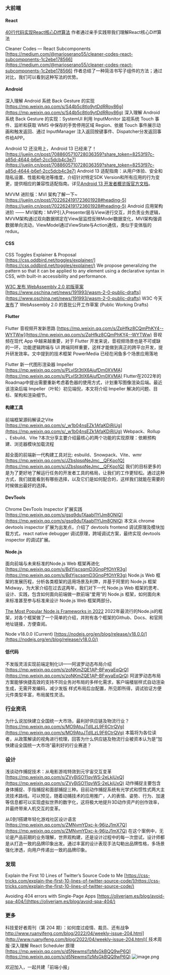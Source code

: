 ### 大前端
#### React
[40行代码实现React核心Diff算法](https://mp.weixin.qq.com/s/wlb_CtUsoiDIZwqHV0Mm_w)
作者通过亲手实践带我们理解React核心Diff算法

Cleaner Codes — React Subcomponents
[https://medium.com/@marioserano55/cleaner-codes-react-subcomponents-1c2ebe178566](https://medium.com/@marioserano55/cleaner-codes-react-subcomponents-1c2ebe178566)
作者总结了一种简洁书写子组件的方法；通过对比，我们可以看到这种写法的优势。

#### Android
深入理解 Android 系统 Back Gesture 的实现
[https://mp.weixin.qq.com/s/S44b5c8tlo9ytDdRRoy86g](https://mp.weixin.qq.com/s/S44b5c8tlo9ytDdRRoy86g)
深入理解 Android 系统 Back Gesture 的实现：SystemUI 利用 InputMonitor 监视系统 Touch 事件、监听和获取 WMS 中保存的手势停用区域 Region、依据 Touch 事件展示动画和触发返回、通过 InputManager 注入返回按键事件、Dispatcher分发返回事件给APP。

Android 12 还没用上，Android 13 已经来了！
[https://juejin.cn/post/7088605710728036359?share_token=8253f97c-a85d-4644-b6ef-2cc5dcb4c3e7](https://juejin.cn/post/7088605710728036359?share_token=8253f97c-a85d-4644-b6ef-2cc5dcb4c3e7)
Android 13 适配指南：从用户体验、安全和隐私设置、性能和电池等维度，介绍针对特定SDK Version和所有应用的行为变更，提供相应的兼容性适配指南。详见[Android 13 开发者概览版官方文档](https://developer.android.com/about/versions/13?hl=zh-cn)。

MVVM 进阶版：MVI 架构了解一下~
[https://juejin.cn/post/7022624191723601928#heading-5](https://juejin.cn/post/7022624191723601928#heading-5)
Android 应用架构进阶 —— MVI架构：MVP引入Presenter层与View进行交互，并负责业务逻辑，MVVM架构通过双向数据绑定在View层监控反映Model数据变化，MVI架构强调数据单向流动，ViewModel通过ViewState与Action通信，类似于变体版的redux。

#### CSS
CSS Toggles Explainer & Proposal
[https://css.oddbird.net/toggles/explainer/](https://css.oddbird.net/toggles/explainer/)
We propose generalizing the pattern so that it can be applied to any element using a declarative syntax in CSS, with built-in accessibility and performance.

[W3C 发布 WebAssembly 2.0 初版草案](https://www.oschina.net/news/191993/wasm-2-0-public-drafts)
[https://www.oschina.net/news/191993/wasm-2-0-public-drafts](https://www.oschina.net/news/191993/wasm-2-0-public-drafts)
W3C 今天[发布](https://www.oschina.net/action/GoToLink?url=https%3A%2F%2Fwww.w3.org%2Fblog%2Fnews%2Farchives%2F9509)了 WebAssembly 2.0 的首批公开工作草案 (Public Working Drafts)

#### Flutter
Flutter 音视频开发新思路
[https://mp.weixin.qq.com/s/ZpHfkz8CQmPhKY4--WYTWw](https://mp.weixin.qq.com/s/ZpHfkz8CQmPhKY4--WYTWw)
音视频在现代 App 中越来越重要，对于 Flutter 开发来说，音视频场景也是不可或缺的一环，功能逻辑跨端与 UI 跨端同样重要，这样才能做到真正的跨平台开发，提升研发效率。文中提到的技术框架 PowerMedia 已经在闲鱼多个场景应用落地

Flutter 新一代图形渲染器 Impeller
[https://mp.weixin.qq.com/s/PLvlSt3tlX6AjufDm0XVMA](https://mp.weixin.qq.com/s/PLvlSt3tlX6AjufDm0XVMA)
Flutter在2022年的Roadmap中提出需要重新考虑着色器的使用方式，计划重写图像渲染后端。最近该渲染后端 Impeller（叶轮）初见端倪，本文将介绍 Impeller 解决的问题、目标、架构和渲染细节。

#### 构建工具
前端框架源码解读之Vite
[https://mp.weixin.qq.com/s/_w1b04nsEZk1AfaKDiRiUg](https://mp.weixin.qq.com/s/_w1b04nsEZk1AfaKDiRiUg)
Webpack、Rollup 、Esbuild、Vite ?本次分享主要介绍最核心的两个功能的实现原理：依赖预构建、浏览器模块加载流程

超全面的前端新一代构建工具对比: esbuild、Snowpack、Vite、wmr
[https://mp.weixin.qq.com/s/JZbsIqsqNeJmc__QFKpo1Q](https://mp.weixin.qq.com/s/JZbsIqsqNeJmc__QFKpo1Q)
我们的目标更多的是为了更好地了解运行任务的开发者工具的格局，让我们的工作更轻松。通过这种方式，我们就能看到有哪些选择，以及它们是如何配合的，这样我们就能在需要的时候做出最好的选择。

#### DevTools
Chrome DevTools Inspector 扩展实践
[https://mp.weixin.qq.com/s/gsq9du1Xaabl1YlJm8ONIQ](https://mp.weixin.qq.com/s/gsq9du1Xaabl1YlJm8ONIQ)
本文从 chrome devtools inspector 扩展为出发点，介绍了 devtools frontend 调试原理及模块加载方式，react native debugger 调试原理，跨域调试方案，最终实现 devtools inspector 的调试扩展。

#### Node.js
面向前端与未来标准的Node.js Web 框架再进化
[https://mp.weixin.qq.com/s/BdYjscsqmD3GnqPfOhYR3g](https://mp.weixin.qq.com/s/BdYjscsqmD3GnqPfOhYR3g)
Node.js Web 框架的发展历程，分析各类框架的适用场景及利弊，并基于阿里的 Node.js 框架 Midway，为大家介绍在过去这两年，我们对下一代 Node.js Web 框架的思考、设计、实践，包含如何面向前端做一款前端“爱用”的 Node.js 框架，如何面向未来标准甚至参与标准来设计 Node.js Web 框架两部分。

[The Most Popular Node.js Frameworks in 2022](https://stackdiary.com/node-js-frameworks/)
2022年最流行的Node.js的框架，对各个框架做了一个简单的介绍，并附有各个框架的Github、Docs、和官网地址链接，方便查阅。

Node v18.0.0 (Current)
[https://nodejs.org/en/blog/release/v18.0.0/](https://nodejs.org/en/blog/release/v18.0.0/)

#### 低代码
不发版灵活实现前端定制化UI——阿波罗动态布局介绍
[https://mp.weixin.qq.com/s/zoNKmZQE1AP-BFwyaEqQrQ](https://mp.weixin.qq.com/s/zoNKmZQE1AP-BFwyaEqQrQ)
阿波罗动态布局方案能够快捷高效的支持不同业务对布局的多样化需求，客户端楼层样式自动渲染生成，无需开发编码，减少发版 样式布局后台配置，所见即所得，调试验证方便 元件类型丰富，布局属性灵活。

### 行业资讯
为什么说加快建立全国统一大市场，最利好供应链及物流行业？
[https://mp.weixin.qq.com/s/MO9AtuJTdILzL9F6CtrQVg](https://mp.weixin.qq.com/s/MO9AtuJTdILzL9F6CtrQVg)
本篇将为各位读者，从政策解读的视角进行梳理，回答为什么供应链及物流行业被资本认为是“加快建设全国统一大市场”最利好的行业赛道？
### 设计
浅谈动作捕捉技术：从电影游戏特效到元宇宙交互变革
[https://mp.weixin.qq.com/s/ZVyBjSO11qvWS-2eLkjUxQ](https://mp.weixin.qq.com/s/ZVyBjSO11qvWS-2eLkjUxQ)
动作捕捉主要包含身体捕捉、手指捕捉和面部捕捉三种。目前动作捕捉系统有光学式和惯性式两大主流技术路线。可以预见，随着动捕技术的应用推广，人的表情、姿势、行为、加速等信息都可以实现虚拟世界的数字化，这将极大地提升3D动作资产的创作效率，并最终带来人机交互的变革。

从0到1搭建年轻化游戏社区设计语言
[https://mp.weixin.qq.com/s/ZMNvmYDxc-k-96izJ1mX7Q](https://mp.weixin.qq.com/s/ZMNvmYDxc-k-96izJ1mX7Q)
在这个案例中，无论是产品前期的业务理解，世界观构建，还是设计过程中的每一次尝试，设计师都是从打造一致的品牌印象出发。通过丰富的设计表现手法勾勒出品牌性格，多场景强化渗透，向用户传递出一致的品牌印象。

### 发现
Explain the First 10 Lines of Twitter’s Source Code to Me
[https://css-tricks.com/explain-the-first-10-lines-of-twitter-source-code/](https://css-tricks.com/explain-the-first-10-lines-of-twitter-source-code/)

Avoiding 404 errors with Single-Page Apps
[https://oliverjam.es/blog/avoid-spa-404/](https://oliverjam.es/blog/avoid-spa-404/)

### 更多
科技爱好者周刊（第 204 期）：如何度过疫情、裁员、还有战争
[http://www.ruanyifeng.com/blog/2022/04/weekly-issue-204.html](http://www.ruanyifeng.com/blog/2022/04/weekly-issue-204.html)[
](http://www.ruanyifeng.com/blog/2021/05/weekly-issue-160.html)
技术周报·深入理解 React Scheduler 原理
[https://mp.weixin.qq.com/s/d5Newmsl1zMsGkBQQ9wP6Q](https://mp.weixin.qq.com/s/d5Newmsl1zMsGkBQQ9wP6Q)
![image.png](https://cdn.nlark.com/yuque/0/2020/png/85771/1605930034828-7fc81343-651f-4a15-8465-eebe5a23cf61.png#crop=0&crop=0&crop=1&crop=1&height=31&id=C5Hpa&margin=%5Bobject%20Object%5D&name=image.png&originHeight=90&originWidth=2186&originalType=binary&ratio=1&rotation=0&showTitle=false&size=14325&status=done&style=none&title=&width=746)


欢迎加入，一起共建「前端小报」
